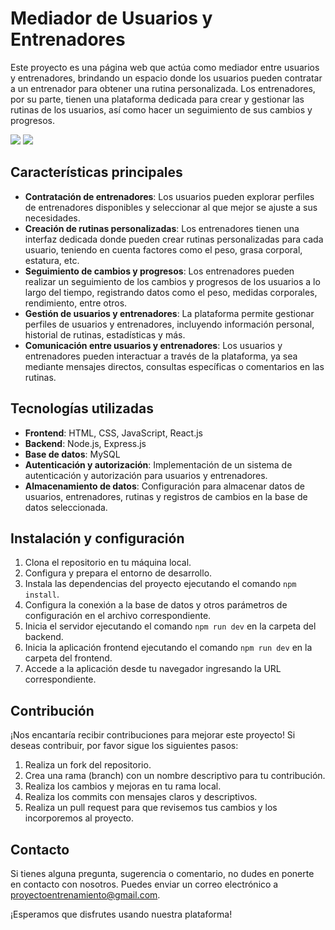 # Mediador de Usuarios y Entrenadores

Este proyecto es una página web que actúa como mediador entre usuarios y entrenadores, brindando un espacio donde los usuarios pueden contratar a un entrenador para obtener una rutina personalizada. Los entrenadores, por su parte, tienen una plataforma dedicada para crear y gestionar las rutinas de los usuarios, así como hacer un seguimiento de sus cambios y progresos.

<div>
  <img src="https://github.com/JuanPE44/tryning-frontend/assets/89142353/0bf3bb5d-bd29-4884-a288-2356d069d9b0" />
  <img src="https://github.com/JuanPE44/tryning-frontend/assets/89142353/22fd6bc3-3df3-40a9-a7a3-e1907d5dff73" />
</div>

## Características principales

- **Contratación de entrenadores**: Los usuarios pueden explorar perfiles de entrenadores disponibles y seleccionar al que mejor se ajuste a sus necesidades.
- **Creación de rutinas personalizadas**: Los entrenadores tienen una interfaz dedicada donde pueden crear rutinas personalizadas para cada usuario, teniendo en cuenta factores como el peso, grasa corporal, estatura, etc.
- **Seguimiento de cambios y progresos**: Los entrenadores pueden realizar un seguimiento de los cambios y progresos de los usuarios a lo largo del tiempo, registrando datos como el peso, medidas corporales, rendimiento, entre otros.
- **Gestión de usuarios y entrenadores**: La plataforma permite gestionar perfiles de usuarios y entrenadores, incluyendo información personal, historial de rutinas, estadísticas y más.
- **Comunicación entre usuarios y entrenadores**: Los usuarios y entrenadores pueden interactuar a través de la plataforma, ya sea mediante mensajes directos, consultas específicas o comentarios en las rutinas.

## Tecnologías utilizadas

- **Frontend**: HTML, CSS, JavaScript, React.js
- **Backend**: Node.js, Express.js
- **Base de datos**: MySQL
- **Autenticación y autorización**: Implementación de un sistema de autenticación y autorización para usuarios y entrenadores.
- **Almacenamiento de datos**: Configuración para almacenar datos de usuarios, entrenadores, rutinas y registros de cambios en la base de datos seleccionada.

## Instalación y configuración

1. Clona el repositorio en tu máquina local.
2. Configura y prepara el entorno de desarrollo.
3. Instala las dependencias del proyecto ejecutando el comando `npm install`.
4. Configura la conexión a la base de datos y otros parámetros de configuración en el archivo correspondiente.
5. Inicia el servidor ejecutando el comando `npm run dev` en la carpeta del backend.
6. Inicia la aplicación frontend ejecutando el comando `npm run dev` en la carpeta del frontend.
7. Accede a la aplicación desde tu navegador ingresando la URL correspondiente.

## Contribución

¡Nos encantaría recibir contribuciones para mejorar este proyecto! Si deseas contribuir, por favor sigue los siguientes pasos:

1. Realiza un fork del repositorio.
2. Crea una rama (branch) con un nombre descriptivo para tu contribución.
3. Realiza los cambios y mejoras en tu rama local.
4. Realiza los commits con mensajes claros y descriptivos.
5. Realiza un pull request para que revisemos tus cambios y los incorporemos al proyecto.

## Contacto

Si tienes alguna pregunta, sugerencia o comentario, no dudes en ponerte en contacto con nosotros. Puedes enviar un correo electrónico a proyectoentrenamiento@gmail.com.

¡Esperamos que disfrutes usando nuestra plataforma!
